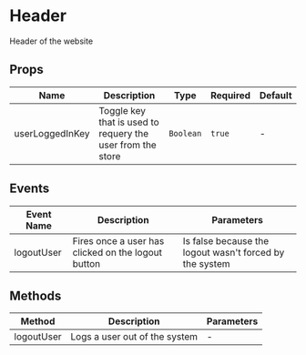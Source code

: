 # Header

Header of the website

## Props

<!-- @vuese:Header:props:start -->
|Name|Description|Type|Required|Default|
|---|---|---|---|---|
|userLoggedInKey|Toggle key that is used to requery the user from the store|`Boolean`|`true`|-|

<!-- @vuese:Header:props:end -->


## Events

<!-- @vuese:Header:events:start -->
|Event Name|Description|Parameters|
|---|---|---|
|logoutUser|Fires once a user has clicked on the logout button|Is false because the logout wasn't forced by the system|

<!-- @vuese:Header:events:end -->


## Methods

<!-- @vuese:Header:methods:start -->
|Method|Description|Parameters|
|---|---|---|
|logoutUser|Logs a user out of the system|-|

<!-- @vuese:Header:methods:end -->


